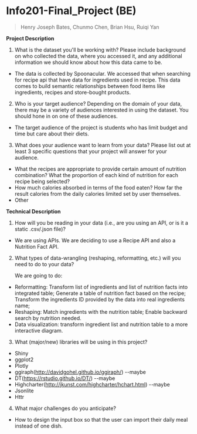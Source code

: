 # Info201-Final_Project (BE)
> Henry Joseph Bates, Chunmo Chen, Brian Hsu, Ruiqi Yan

**Project Description**
1. What is the dataset you'll be working with?  Please include background on who collected the data, where you accessed it, and any additional information we should know about how this data came to be.

 - The data is collected by Spoonacular. We accessed that when searching for recipe api that have data for ingredients used in recipe. This data comes to build semantic relationships between food items like ingredients, recipes and store-bought products.

2. Who is your target audience?  Depending on the domain of your data, there may be a variety of audiences interested in using the dataset.  You should hone in on one of these audiences.

 - The target audience of the project is students who has limit budget and time but care about their diets.

3. What does your audience want to learn from your data?  Please list out at least 3 specific questions that your project will answer for your audience.

 - What the recipes are appropriate to provide certain amount of nutrition combination? What the proportion of each kind of nutrition for each recipe being selected?
 - How much calories absorbed in terms of the food eaten? How far the result calories from the daily calories limited set by user themselves.
 - Other

**Technical Description**

1. How will you be reading in your data (i.e., are you using an API, or is it a static .csv/.json file)?

 - We are using APIs. We are deciding to use a Recipe API and also a Nutrition Fact API.

2. What types of data-wrangling (reshaping, reformatting, etc.) will you need to do to your data?

    We are going to do:  
  - Reformatting: Transform list of ingredients and list of nutrition facts into integrated table; Generate a table of nutrition fact based on the recipe; Transform the ingredients ID provided by the data into real ingredients name;
  - Reshaping: Match ingredients with the nutrition table; Enable backward search by nutrition needed.
  - Data visualization: transform ingredient list and nutrition table to a more interactive diagram.

3. What (major/new) libraries will be using in this project?
  - Shiny
  - ggplot2
  - Plotly
  - ggiraph(http://davidgohel.github.io/ggiraph/) --maybe
  - DT(https://rstudio.github.io/DT/) --maybe
  - Highcharter(http://jkunst.com/highcharter/hchart.html) --maybe
  - Jsonlite
  - Httr

4. What major challenges do you anticipate?

  - How to design the input box so that the user can import their daily meal instead of one dish.
